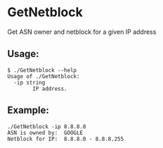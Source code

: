 # GetNetblock
Get ASN owner and netblock for a given IP address

## Usage:
```
$ ./GetNetblock --help
Usage of ./GetNetblock:
  -ip string
        IP address.
```

## Example:
```
./GetNetblock -ip 8.8.8.8
ASN is owned by:  GOOGLE
Netblock for IP:  8.8.8.0 - 8.8.8.255
```
